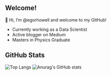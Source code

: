 ## Welcome!
👋 Hi, I’m @egorhowell and welcome to my GitHub!

- Currently working as a Data Scientist
- Active blogger on Medium
- Masters in Physics Graduate


## GitHub Stats
 ![Top Langs](https://github-readme-stats.vercel.app/api/top-langs/?username=egorhowell&layout=compact&card_width=445&theme=graywhite)
 ![Anurag's GitHub stats](https://github-readme-stats.vercel.app/api?username=egorhowell&show_icons=true&theme=default&hide=contribs&card_width=200)
